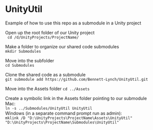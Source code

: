 # UnityUtil

Example of how to use this repo as a submodule in a Unity project

Open up the root folder of our Unity project  
` cd /d/UnityProjects/ProjectName/`  

Make a folder to organize our shared code submodules  
`mkdir Submodules`  

Move into the subfolder  
`cd Submodules`  

Clone the shared code as a submodule  
`git submodule add https://github.com/Bennett-Lynch/UnityUtil.git`  

Move into the Assets folder
`cd ../Assets`  

Create a symbolic link in the Assets folder pointing to our submodule  
Mac:  
`ln -s ../Submodules/UnityUtil UnityUtil`  
Windows (in a separate command prompt run as admin):  
`mklink /D "D:\UnityProjects\ProjectName\Assets\UnityUtil" "D:\UnityProjects\ProjectName\Submodules\UnityUtil"`